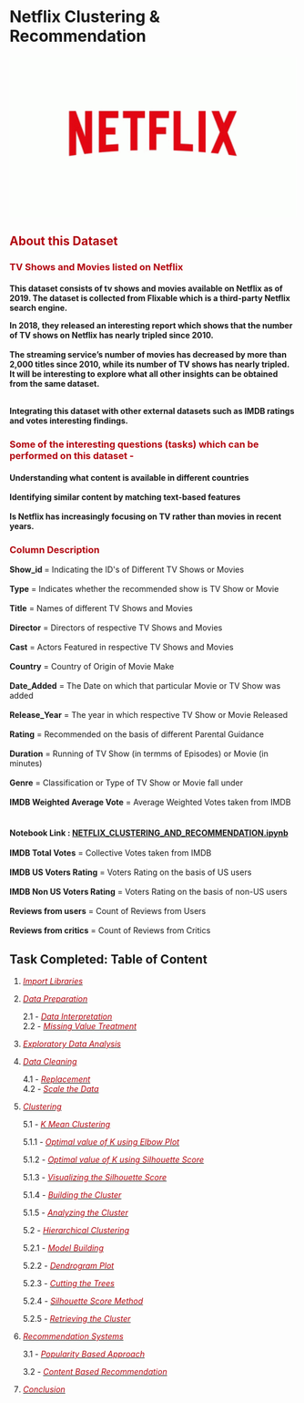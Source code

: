 # Netflix Clustering & Recommendation

<img src="tenor (1).gif" width="750" align="center">

<h2><font color='#b20710'>About this Dataset</font></h2>
<h3><font color='#b20710'>TV Shows and Movies listed on Netflix</font></h3>

<h4>This dataset consists of tv shows and movies available on Netflix as of 2019. The dataset is collected from Flixable which is a third-party Netflix search engine.<br>

In 2018, they released an interesting report which shows that the number of TV shows on Netflix has nearly tripled since 2010. 
<br><br>The streaming service’s number of movies has decreased by more than 2,000 titles since 2010, while its number of TV shows has nearly tripled. It will be interesting to explore what all other insights can be obtained from the same dataset.
    
<br>
Integrating this dataset with other external datasets such as IMDB ratings and votes interesting findings.
</h4>
<h3><font color='#b20710'>Some of the interesting questions (tasks) which can be performed on this dataset -</font></h3>
<h4>
Understanding what content is available in different countries<br><br>
Identifying similar content by matching text-based features<br><br>
Is Netflix has increasingly focusing on TV rather than movies in recent years.</h4>
<h3><font color='#b20710'>Column Description</font></h3>

<b>Show_id </b>                             = Indicating the ID's of Different TV Shows or Movies<br><br>
<b>Type</b>                                 = Indicates whether the recommended show is TV Show or Movie<br><br>
<b>Title</b>                                = Names of different TV Shows and Movies<br><br>
<b>Director</b>                             = Directors of respective TV Shows and Movies<br><br>
<b>Cast</b>                                 = Actors Featured in respective TV Shows and Movies<br><br>
<b>Country</b>                              = Country of Origin of Movie Make<br><br>
<b>Date_Added</b>                           = The Date on which that particular Movie or TV Show was added<br><br>
<b>Release_Year</b>                         = The year in which respective TV Show or Movie Released<br><br>
<b>Rating</b>                               = Recommended on the basis of different Parental Guidance<br><br>
<b>Duration</b>                             = Running of TV Show (in termms of Episodes) or Movie (in minutes)<br><br>
<b>Genre</b>                                = Classification or Type of TV Show or Movie fall under<br><br>
<b>IMDB Weighted Average Vote</b>           = Average Weighted Votes taken from IMDB<br><br>

<h4>Notebook Link : <a href='https://github.com/Akshay672/CASE_STUDY_NETFLIX_CLUSTERING_AND_RECOMMENDATION/blob/main/NETFLIX_CLUSTERING_AND_RECOMMENDATION.ipynb'>NETFLIX_CLUSTERING_AND_RECOMMENDATION.ipynb</a></h4>

<b>IMDB Total Votes</b>                     = Collective Votes taken from IMDB<br><br>
<b>IMDB US Voters Rating</b>                = Voters Rating on the basis of US users<br><br>
<b>IMDB Non US Voters Rating</b>        = Voters Rating on the basis of non-US users<br><br>
<b>Reviews from users</b>               = Count of Reviews from Users<br><br>
<b>Reviews from critics</b>             = Count of Reviews from Critics



  ## Task Completed: Table of Content

1. *[<font color='#b20710'>Import Libraries</font>](#lib)*


2. *[<font color='#b20710'>Data Preparation</font>](#prep)*

      2.1 - *[<font color='#b20710'>Data Interpretation</font>](#datainter)*   
      2.2 - *[<font color='#b20710'>Missing Value Treatment</font>](#missval)*
      
      
3. *[<font color='#b20710'>Exploratory Data Analysis</font>](#eda)*


4. *[<font color='#b20710'>Data Cleaning</font>](#Dataclean)*

      4.1 - *[<font color='#b20710'>Replacement</font>](#replace)*     
      4.2 - *[<font color='#b20710'>Scale the Data</font>](#scale)*
      
      
5. *[<font color='#b20710'>Clustering</font>](#clus)*

      5.1 - *[<font color='#b20710'>K Mean Clustering</font>](#kmean)*
      
      5.1.1 - *[<font color='#b20710'>Optimal value of K using Elbow Plot</font>](#elbow)*
      
      5.1.2 - *[<font color='#b20710'>Optimal value of K using Silhouette Score</font>](#kss)*
      
      5.1.3 - *[<font color='#b20710'>Visualizing the Silhouette Score</font>](#vissil)*
      
      5.1.4 - *[<font color='#b20710'>Building the Cluster</font>](#buildclus)*
      
      5.1.5 - *[<font color='#b20710'>Analyzing the Cluster</font>](#anaclus)*
                
      5.2 - *[<font color='#b20710'>Hierarchical Clustering</font>](#hierar)*
      
      5.2.1 - *[<font color='#b20710'>Model Building</font>](#modbuild)*
      
      5.2.2 - *[<font color='#b20710'>Dendrogram Plot</font>](#dendro)*
      
      5.2.3 - *[<font color='#b20710'>Cutting the Trees</font>](#cuttree)*
      
      5.2.4 - *[<font color='#b20710'>Silhouette Score Method</font>](#ssm)*
      
      5.2.5 - *[<font color='#b20710'>Retrieving the Cluster</font>](#retclus)*
      
             
               
6. *[<font color='#b20710'>Recommendation Systems</font>](#recom)*

      3.1 - *[<font color='#b20710'>Popularity Based Approach</font>](#pop)*     
      
      3.2 - *[<font color='#b20710'>Content Based Recommendation</font>](#content)* 
      
      
7. *[<font color='#b20710'>Conclusion</font>](#conclusion)*


